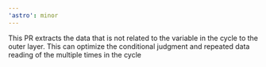 ```yaml
---
'astro': minor
---
```


This PR extracts the data that is not related to the variable in the cycle to the outer layer. This can optimize the conditional judgment and repeated data reading of the multiple times in the cycle
